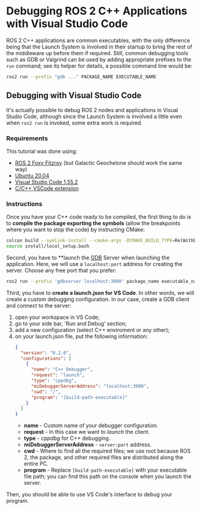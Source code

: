 # Debugging ROS 2 C++ Applications with Visual Studio Code
ROS 2 C++ applications are common executables, with the only difference being that the Launch System is involved in their startup to bring the rest of the middleware up before them if required. Still, common debugging tools such as GDB or Valgrind can be used by adding appropriate prefixes to the `run` command; see its helper for details, a possible command line would be:
```bash
ros2 run --prefix "gdb ..." PACKAGE_NAME EXECUTABLE_NAME
```

## Debugging with Visual Studio Code
It's actually possible to debug ROS 2 nodes and applications in Visual Studio Code, although since the Launch System is involved a little even when `ros2 run` is invoked, some extra work is required.

### Requirements
This tutorial was done using:
- [ROS 2 Foxy Fitzroy](https://index.ros.org/doc/ros2/Installation/Foxy/) (but Galactic Geochelone should work the same way)
- [Ubuntu 20.04](https://releases.ubuntu.com/20.04/)
- [Visual Studio Code 1.55.2](https://code.visualstudio.com/)
- [C/C++ VSCode extension](https://marketplace.visualstudio.com/items?itemName=ms-vscode.cpptools)

### Instructions
Once you have your C++ code ready to be compiled, the first thing to do is to **compile the package exporting the symbols** (allow the breakpoints where you want to stop the code) by instructing CMake:
```bash
colcon build --symlink-install --cmake-args -DCMAKE_BUILD_TYPE=RelWithDebInfo
source install/local_setup.bash
```
Second, you have to **launch the [GDB](https://en.wikipedia.org/wiki/GNU_Debugger) Server when launching the application. Here, we will use a `localhost:port` address for creating the server. Choose any free port that you prefer:
```bash
ros2 run --prefix 'gdbserver localhost:3000' package_name executable_name
```
Third, you have to **create a launch.json for VS Code**. In other words, we will create a custom debugging configuration. In our case, create a GDB client and connect to the server:
1. open your workspace in VS Code;
2. go to your side bar, 'Run and Debug' section;
3. add a new configuration (select C++ enviroment or any other);
4. on your launch.json file, put the following information:
    ```json
    {
      "version": "0.2.0",
      "configurations": [
        {
          "name": "C++ Debugger",
          "request": "launch",
          "type": "cppdbg",
          "miDebuggerServerAddress": "localhost:3000",
          "cwd": "/",
          "program": "[build-path-executable]"
        }
      ]
    }
    ```
    - __name__ - Custom name of your debugger configuration.
    - __request__ - In this case we want to _launch_ the client.
    - __type__ - _cppdbg_ for C++ debugging.
    - __miDebuggerServerAddress__ - `server:port` address.
    - __cwd__ - Where to find all the required files; we use root because ROS 2, the package, and other required files are distributed along the entire PC.
    - __program__ - Replace `[build-path-executable]` with your executable file path; you can find this path on the console when you launch the server.

Then, you should be able to use VS Code's interface to debug your program.
